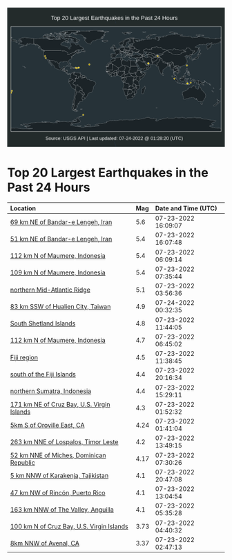 ![Map](./map.png)

# Top 20 Largest Earthquakes in the Past 24 Hours

| Location | Mag | Date and Time (UTC) |
|:---|:---|:---|
| [69 km NE of Bandar-e Lengeh, Iran](https://earthquake.usgs.gov/earthquakes/eventpage/us7000hszl) | 5.6 | 07-23-2022 16:09:07 |
| [51 km NE of Bandar-e Lengeh, Iran](https://earthquake.usgs.gov/earthquakes/eventpage/us7000hszk) | 5.4 | 07-23-2022 16:07:48 |
| [112 km N of Maumere, Indonesia](https://earthquake.usgs.gov/earthquakes/eventpage/us7000hswf) | 5.4 | 07-23-2022 06:09:14 |
| [109 km N of Maumere, Indonesia](https://earthquake.usgs.gov/earthquakes/eventpage/us7000hswx) | 5.4 | 07-23-2022 07:35:44 |
| [northern Mid-Atlantic Ridge](https://earthquake.usgs.gov/earthquakes/eventpage/us7000hsw2) | 5.1 | 07-23-2022 03:56:36 |
| [83 km SSW of Hualien City, Taiwan](https://earthquake.usgs.gov/earthquakes/eventpage/us7000ht1r) | 4.9 | 07-24-2022 00:32:35 |
| [South Shetland Islands](https://earthquake.usgs.gov/earthquakes/eventpage/us7000hsyn) | 4.8 | 07-23-2022 11:44:05 |
| [112 km N of Maumere, Indonesia](https://earthquake.usgs.gov/earthquakes/eventpage/us7000hswr) | 4.7 | 07-23-2022 06:45:02 |
| [Fiji region](https://earthquake.usgs.gov/earthquakes/eventpage/us7000hsyl) | 4.5 | 07-23-2022 11:38:45 |
| [south of the Fiji Islands](https://earthquake.usgs.gov/earthquakes/eventpage/us7000ht0q) | 4.4 | 07-23-2022 20:16:34 |
| [northern Sumatra, Indonesia](https://earthquake.usgs.gov/earthquakes/eventpage/us7000hszc) | 4.4 | 07-23-2022 15:29:11 |
| [171 km NE of Cruz Bay, U.S. Virgin Islands](https://earthquake.usgs.gov/earthquakes/eventpage/pr2022204001) | 4.3 | 07-23-2022 01:52:32 |
| [5km S of Oroville East, CA](https://earthquake.usgs.gov/earthquakes/eventpage/nc73761796) | 4.24 | 07-23-2022 01:41:04 |
| [263 km NNE of Lospalos, Timor Leste](https://earthquake.usgs.gov/earthquakes/eventpage/us7000hsz2) | 4.2 | 07-23-2022 13:49:15 |
| [52 km NNE of Miches, Dominican Republic](https://earthquake.usgs.gov/earthquakes/eventpage/pr2022204004) | 4.17 | 07-23-2022 07:30:26 |
| [5 km NNW of Karakenja, Tajikistan](https://earthquake.usgs.gov/earthquakes/eventpage/us7000ht0u) | 4.1 | 07-23-2022 20:47:08 |
| [47 km NW of Rincón, Puerto Rico](https://earthquake.usgs.gov/earthquakes/eventpage/pr2022204005) | 4.1 | 07-23-2022 13:04:54 |
| [163 km NNW of The Valley, Anguilla](https://earthquake.usgs.gov/earthquakes/eventpage/pr2022204003) | 4.1 | 07-23-2022 05:35:28 |
| [100 km N of Cruz Bay, U.S. Virgin Islands](https://earthquake.usgs.gov/earthquakes/eventpage/pr2022204002) | 3.73 | 07-23-2022 04:40:32 |
| [8km NNW of Avenal, CA](https://earthquake.usgs.gov/earthquakes/eventpage/nc73761801) | 3.37 | 07-23-2022 02:47:13 |
